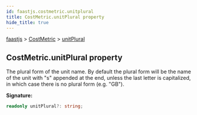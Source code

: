 ```yaml
---
id: faastjs.costmetric.unitplural
title: CostMetric.unitPlural property
hide_title: true
---
```

[faastjs](./faastjs.md) &gt; [CostMetric](./faastjs.costmetric.md) &gt; [unitPlural](./faastjs.costmetric.unitplural.md)

## CostMetric.unitPlural property

The plural form of the unit name. By default the plural form will be the name of the unit with "s" appended at the end, unless the last letter is capitalized, in which case there is no plural form (e.g. "GB").

<b>Signature:</b>

```typescript
readonly unitPlural?: string;
```